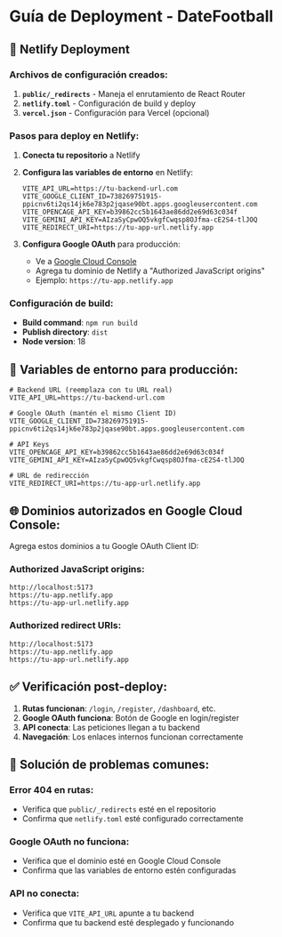 # Guía de Deployment - DateFootball

## 🚀 Netlify Deployment

### Archivos de configuración creados:

1. **`public/_redirects`** - Maneja el enrutamiento de React Router
2. **`netlify.toml`** - Configuración de build y deploy
3. **`vercel.json`** - Configuración para Vercel (opcional)

### Pasos para deploy en Netlify:

1. **Conecta tu repositorio** a Netlify
2. **Configura las variables de entorno** en Netlify:
   ```
   VITE_API_URL=https://tu-backend-url.com
   VITE_GOOGLE_CLIENT_ID=738269751915-ppicnv6ti2qs14jk6e783p2jqase90bt.apps.googleusercontent.com
   VITE_OPENCAGE_API_KEY=b39862cc5b1643ae86dd2e69d63c034f
   VITE_GEMINI_API_KEY=AIzaSyCpwOQ5vkgfCwqsp8OJfma-cE2S4-tlJOQ
   VITE_REDIRECT_URI=https://tu-app-url.netlify.app
   ```

3. **Configura Google OAuth** para producción:
   - Ve a [Google Cloud Console](https://console.cloud.google.com/)
   - Agrega tu dominio de Netlify a "Authorized JavaScript origins"
   - Ejemplo: `https://tu-app.netlify.app`

### Configuración de build:
- **Build command**: `npm run build`
- **Publish directory**: `dist`
- **Node version**: 18

## 🔧 Variables de entorno para producción:

```env
# Backend URL (reemplaza con tu URL real)
VITE_API_URL=https://tu-backend-url.com

# Google OAuth (mantén el mismo Client ID)
VITE_GOOGLE_CLIENT_ID=738269751915-ppicnv6ti2qs14jk6e783p2jqase90bt.apps.googleusercontent.com

# API Keys
VITE_OPENCAGE_API_KEY=b39862cc5b1643ae86dd2e69d63c034f
VITE_GEMINI_API_KEY=AIzaSyCpwOQ5vkgfCwqsp8OJfma-cE2S4-tlJOQ

# URL de redirección
VITE_REDIRECT_URI=https://tu-app-url.netlify.app
```

## 🌐 Dominios autorizados en Google Cloud Console:

Agrega estos dominios a tu Google OAuth Client ID:

### Authorized JavaScript origins:
```
http://localhost:5173
https://tu-app.netlify.app
https://tu-app-url.netlify.app
```

### Authorized redirect URIs:
```
http://localhost:5173
https://tu-app.netlify.app
https://tu-app-url.netlify.app
```

## ✅ Verificación post-deploy:

1. **Rutas funcionan**: `/login`, `/register`, `/dashboard`, etc.
2. **Google OAuth funciona**: Botón de Google en login/register
3. **API conecta**: Las peticiones llegan a tu backend
4. **Navegación**: Los enlaces internos funcionan correctamente

## 🐛 Solución de problemas comunes:

### Error 404 en rutas:
- Verifica que `public/_redirects` esté en el repositorio
- Confirma que `netlify.toml` esté configurado correctamente

### Google OAuth no funciona:
- Verifica que el dominio esté en Google Cloud Console
- Confirma que las variables de entorno estén configuradas

### API no conecta:
- Verifica que `VITE_API_URL` apunte a tu backend
- Confirma que tu backend esté desplegado y funcionando 
